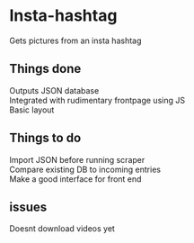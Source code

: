 # Insta-hashtag
Gets pictures from an insta hashtag

## Things done 
Outputs JSON database  
Integrated with rudimentary frontpage using JS  
Basic layout  

## Things to do
Import JSON before running scraper  
Compare existing DB to incoming entries  
Make a good interface for front end

## issues
Doesnt download videos yet
